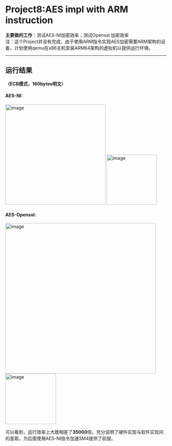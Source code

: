 # Project8:AES impl with ARM instruction  
**主要做的工作**：测试AES-NI加密效率；测试Openssl 加密效率  
注：这个Project并没有完成，由于使用ARM指令实现AES加密需要ARM架构的设备，计划使用qemu在x86主机安装ARM64架构的虚拟机以提供运行环境。 
***  
## 运行结果
**（ECB模式，160bytes明文）**
#### AES-NI:  
<img width="313" alt="image" src="https://github.com/Dianyudengdeng/homework-group-113/assets/93588357/a6cecbf1-25aa-44e0-ad34-66eccba69df8">  
  
<img width="156" alt="image" src="https://github.com/Dianyudengdeng/homework-group-113/assets/93588357/62fd2e78-6cc4-46d3-bdfe-9ce576b90a03">  


#### AES-Openssl:  
<img width="470" alt="image" src="https://github.com/Dianyudengdeng/homework-group-113/assets/93588357/516186d8-dfe9-4175-bfdd-92c7606140e2">    
  
<img width="158" alt="image" src="https://github.com/Dianyudengdeng/homework-group-113/assets/93588357/8bbd7477-84b9-40c4-a476-ed4e36e018e1">  

可以看到，运行效率上大致相差了**35000**倍，充分说明了硬件实现与软件实现间的差距，为后面使用AES-NI指令加速SM4提供了前提。  

